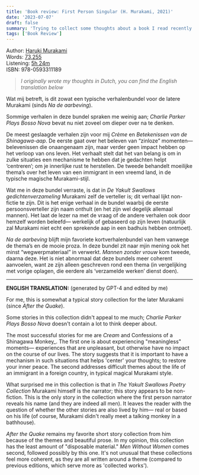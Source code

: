 ```yaml
---
title: 'Book review: First Person Singular (H. Murakami, 2021)'
date: '2023-07-07'
draft: false
summary: 'Trying to collect some thoughts about a book I read recently.'
tags: ['Book Review']
---
```


Author: [Haruki Murakami](https://en.wikipedia.org/wiki/Haruki_Murakami)<br>
Words: [73,255](https://howlongtoread.com/books/10363572/First-Person-Singular-Stories)<br>
Listening: [5h 24m](https://howlongtoread.com/books/10363572/First-Person-Singular-Stories)<br>
ISBN: 978-0593311189

> _I originally wrote my thoughts in Dutch, you can find the English translation below_

Wat mij betreft, is dit zowat een typische verhalenbundel voor de latere Murakami (sinds _Na de aarbeving_).

Sommige verhalen in deze bundel spraken me weinig aan; _Charlie Parker Plays Bosso Nova_ bevat nu niet zoveel om dieper over na te denken.

De meest geslaagde verhalen zijn voor mij _Crème_ en _Betekenissen van de Shinagawa-aap_. De eerste gaat over het beleven van “zinloze” momenten— belevenissen die onaangenaam zijn, maar verder geen impact hebben op het verloop van ons leven. Het verhaalt stelt dat het van belang is om in zulke situaties een mechanisme te hebben dat je gedachten helpt ‘centreren’; om je innerlijke rust te herstellen. De tweede behandelt moeilijke thema’s over het leven van een immigrant in een vreemd land, in de typische magische Murakami-stijl.

Wat me in deze bundel verraste, is dat in _De Yakult Swallows gedichtenverzameling_ Murakami zelf de verteller is; dit verhaal lijkt non-fictie te zijn. Dit is het enige verhaal in de bundel waarbij de eerste persoonsverteller zijn naam onthult (en het zijn wel degelijk allemaal mannen). Het laat de lezer na met de vraag of de andere verhalen ook door hemzelf worden beleefd— werkelijk of gebaseerd op zijn leven (natuurlijk zal Murakami niet echt een sprekende aap in een badhuis hebben ontmoet).

_Na de aarbeving_ blijft mijn favoriete kortverhalenbundel van hem vanwege de thema’s en de mooie proza. In deze bundel zit naar mjin mening ook het minst “wegwerpmateriaal” in verwerkt. _Mannen zonder vrouw_ kom tweede, daarna deze. Het is niet abnormaal dat deze bundels meer coherent aanvoelen, want ze zijn alleen geschreven rond een thema (in vergelijking met vorige oplagen, die eerdere als ‘verzamelde werken’ dienst doen).

---

**ENGLISH TRANSLATION:** (generated by GPT-4 and edited by me)

For me, this is somewhat a typical story collection for the later Murakami (since _After the Quake_).

Some stories in this collection didn't appeal to me much; _Charlie Parker Plays Bosso Nova_ doesn't contain a lot to think deeper about.

The most successful stories for me are _Cream_ and Confessions of a Shinagawa Monkey\_. The first one is about experiencing "meaningless" moments— experiences that are unpleasant, but otherwise have no impact on the course of our lives. The story suggests that it is important to have a mechanism in such situations that helps 'center' your thoughts; to restore your inner peace. The second addresses difficult themes about the life of an immigrant in a foreign country, in typical magical Murakami style.

What surprised me in this collection is that in _The Yakult Swallows Poetry Collection_ Murakami himself is the narrator; this story appears to be non-fiction. This is the only story in the collection where the first person narrator reveals his name (and they are indeed all men). It leaves the reader with the question of whether the other stories are also lived by him— real or based on his life (of course, Murakami didn't really meet a talking monkey in a bathhouse).

_After the Quake_ remains my favorite short story collection from him because of the themes and beautiful prose. In my opinion, this collection has the least amount of "disposable material." _Men Without Women_ comes second, followed possibly by this one. It's not unusual that these collections feel more coherent, as they are all written around a theme (compared to previous editions, which serve more as 'collected works').
